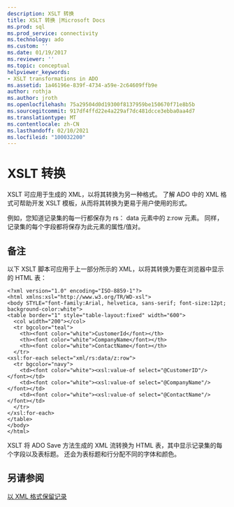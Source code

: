 ```yaml
---
description: XSLT 转换
title: XSLT 转换 |Microsoft Docs
ms.prod: sql
ms.prod_service: connectivity
ms.technology: ado
ms.custom: ''
ms.date: 01/19/2017
ms.reviewer: ''
ms.topic: conceptual
helpviewer_keywords:
- XSLT transformations in ADO
ms.assetid: 1a46196e-839f-4734-a59e-2c64609ffb9e
author: rothja
ms.author: jroth
ms.openlocfilehash: 75a29504d0d19300f8137959be150670f71e8b5b
ms.sourcegitcommit: 917df4ffd22e4a229af7dc481dcce3ebba0aa4d7
ms.translationtype: MT
ms.contentlocale: zh-CN
ms.lasthandoff: 02/10/2021
ms.locfileid: "100032200"
---
```

# <a name="xslt-transformations"></a>XSLT 转换
XSLT 可应用于生成的 XML，以将其转换为另一种格式。 了解 ADO 中的 XML 格式可帮助开发 XSLT 模板，从而将其转换为更易于用户使用的形式。  
  
 例如，您知道记录集的每一行都保存为 rs： data 元素中的 z:row 元素。 同样，记录集的每个字段都将保存为此元素的属性/值对。  
  
## <a name="remarks"></a>备注  
 以下 XSLT 脚本可应用于上一部分所示的 XML，以将其转换为要在浏览器中显示的 HTML 表：  
  
```  
<?xml version="1.0" encoding="ISO-8859-1"?>  
<html xmlns:xsl="http://www.w3.org/TR/WD-xsl">  
<body STYLE="font-family:Arial, helvetica, sans-serif; font-size:12pt; background-color:white">  
<table border="1" style="table-layout:fixed" width="600">  
  <col width="200"></col>  
  <tr bgcolor="teal">  
    <th><font color="white">CustomerId</font></th>  
    <th><font color="white">CompanyName</font></th>  
    <th><font color="white">ContactName</font></th>  
  </tr>  
<xsl:for-each select="xml/rs:data/z:row">  
  <tr bgcolor="navy">  
    <td><font color="white"><xsl:value-of select="@CustomerID"/></font></td>  
    <td><font color="white"><xsl:value-of select="@CompanyName"/></font></td>  
    <td><font color="white"><xsl:value-of select="@ContactName"/></font></td>   
  </tr>  
</xsl:for-each>  
</table>  
</body>  
</html>  
```  
  
 XSLT 将 ADO Save 方法生成的 XML 流转换为 HTML 表，其中显示记录集的每个字段以及表标题。 还会为表标题和行分配不同的字体和颜色。  
  
## <a name="see-also"></a>另请参阅  
 [以 XML 格式保留记录](./persisting-records-in-xml-format.md)